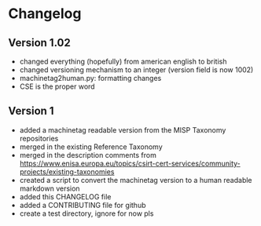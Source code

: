 # Changelog

## Version 1.02

  * changed everything (hopefully) from american english to british 
  * changed versioning mechanism to an integer (version field is now 1002)
  * machinetag2human.py: formatting changes
  * CSE is the proper word

## Version 1

  * added a machinetag readable version from the MISP Taxonomy repositories
  * merged in the existing Reference Taxonomy 
  * merged in the description comments from https://www.enisa.europa.eu/topics/csirt-cert-services/community-projects/existing-taxonomies
  * created a script to convert the machinetag version to a human readable markdown version
  * added this CHANGELOG file
  * added a CONTRIBUTING file for github
  * create a test directory, ignore for now pls
